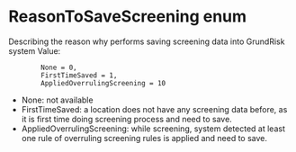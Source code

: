 # ReasonToSaveScreening enum
Describing the reason why performs saving screening data into GrundRisk system
Value:
```
        None = 0,
        FirstTimeSaved = 1,
        AppliedOverrulingScreening = 10
```
- None: not available
- FirstTimeSaved: a location does not have any screening data before, as it is first time doing screening process and need to save.
- AppliedOverrulingScreening: while screening, system detected at least one rule of overruling screening rules is applied and need to save.
